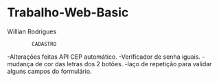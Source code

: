 # Trabalho-Web-Basic

Willian Rodrigues

            CADASTRO
   -Alterações feitas API CEP automático.
   -Verificador de senha iguais.
   -mudança de cor das letras dos 2 botões.
   -laço de repetição para validar alguns campos do formulário.
